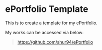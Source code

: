 # ePortfolio Template

This is to create a template for my ePortfolio.

My works can be accessed via below:
>https://github.com/shur94/ePortfolio
